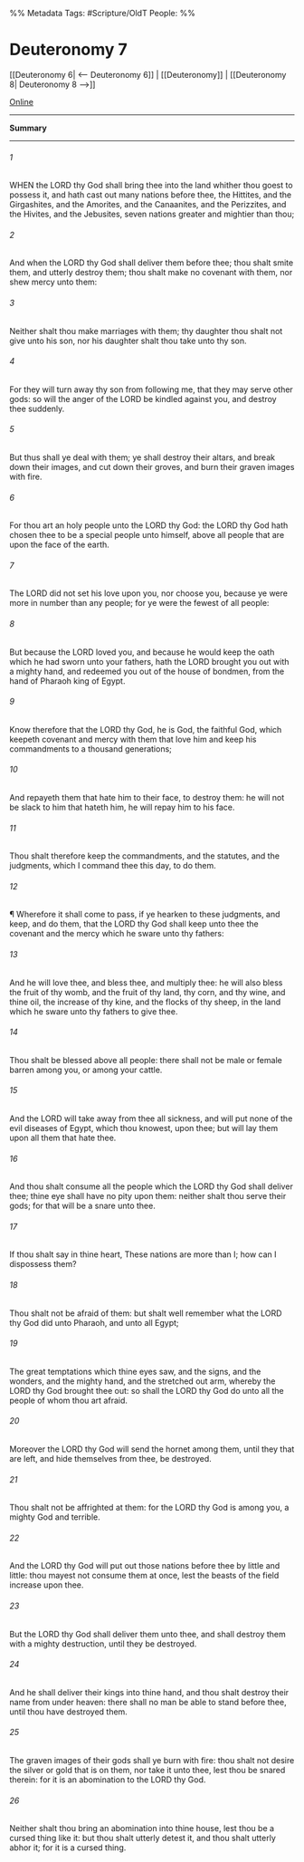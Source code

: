 

%% Metadata
Tags: #Scripture/OldT
People: 
%%
# Deuteronomy 7
[[Deuteronomy 6| <-- Deuteronomy 6]] | [[Deuteronomy]] | [[Deuteronomy 8| Deuteronomy 8 -->]]

[Online](https://churchofjesuschrist.org/study/scriptures/ot/deut/7?lang=eng)

---
__Summary__



---

###### 1
WHEN the LORD thy God shall bring thee into the land whither thou goest to possess it, and hath cast out many nations before thee, the Hittites, and the Girgashites, and the Amorites, and the Canaanites, and the Perizzites, and the Hivites, and the Jebusites, seven nations greater and mightier than thou;
###### 2
And when the LORD thy God shall deliver them before thee; thou shalt smite them, and utterly destroy them; thou shalt make no covenant with them, nor shew mercy unto them:
###### 3
Neither shalt thou make marriages with them; thy daughter thou shalt not give unto his son, nor his daughter shalt thou take unto thy son.
###### 4
For they will turn away thy son from following me, that they may serve other gods: so will the anger of the LORD be kindled against you, and destroy thee suddenly.
###### 5
But thus shall ye deal with them; ye shall destroy their altars, and break down their images, and cut down their groves, and burn their graven images with fire.
###### 6
For thou art an holy people unto the LORD thy God: the LORD thy God hath chosen thee to be a special people unto himself, above all people that are upon the face of the earth.
###### 7
The LORD did not set his love upon you, nor choose you, because ye were more in number than any people; for ye were the fewest of all people:
###### 8
But because the LORD loved you, and because he would keep the oath which he had sworn unto your fathers, hath the LORD brought you out with a mighty hand, and redeemed you out of the house of bondmen, from the hand of Pharaoh king of Egypt.
###### 9
Know therefore that the LORD thy God, he is God, the faithful God, which keepeth covenant and mercy with them that love him and keep his commandments to a thousand generations;
###### 10
And repayeth them that hate him to their face, to destroy them: he will not be slack to him that hateth him, he will repay him to his face.
###### 11
Thou shalt therefore keep the commandments, and the statutes, and the judgments, which I command thee this day, to do them.
###### 12
¶ Wherefore it shall come to pass, if ye hearken to these judgments, and keep, and do them, that the LORD thy God shall keep unto thee the covenant and the mercy which he sware unto thy fathers:
###### 13
And he will love thee, and bless thee, and multiply thee: he will also bless the fruit of thy womb, and the fruit of thy land, thy corn, and thy wine, and thine oil, the increase of thy kine, and the flocks of thy sheep, in the land which he sware unto thy fathers to give thee.
###### 14
Thou shalt be blessed above all people: there shall not be male or female barren among you, or among your cattle.
###### 15
And the LORD will take away from thee all sickness, and will put none of the evil diseases of Egypt, which thou knowest, upon thee; but will lay them upon all them that hate thee.
###### 16
And thou shalt consume all the people which the LORD thy God shall deliver thee; thine eye shall have no pity upon them: neither shalt thou serve their gods; for that will be a snare unto thee.
###### 17
If thou shalt say in thine heart, These nations are more than I; how can I dispossess them?
###### 18
Thou shalt not be afraid of them: but shalt well remember what the LORD thy God did unto Pharaoh, and unto all Egypt;
###### 19
The great temptations which thine eyes saw, and the signs, and the wonders, and the mighty hand, and the stretched out arm, whereby the LORD thy God brought thee out: so shall the LORD thy God do unto all the people of whom thou art afraid.
###### 20
Moreover the LORD thy God will send the hornet among them, until they that are left, and hide themselves from thee, be destroyed.
###### 21
Thou shalt not be affrighted at them: for the LORD thy God is among you, a mighty God and terrible.
###### 22
And the LORD thy God will put out those nations before thee by little and little: thou mayest not consume them at once, lest the beasts of the field increase upon thee.
###### 23
But the LORD thy God shall deliver them unto thee, and shall destroy them with a mighty destruction, until they be destroyed.
###### 24
And he shall deliver their kings into thine hand, and thou shalt destroy their name from under heaven: there shall no man be able to stand before thee, until thou have destroyed them.
###### 25
The graven images of their gods shall ye burn with fire: thou shalt not desire the silver or gold that is on them, nor take it unto thee, lest thou be snared therein: for it is an abomination to the LORD thy God.
###### 26
Neither shalt thou bring an abomination into thine house, lest thou be a cursed thing like it: but thou shalt utterly detest it, and thou shalt utterly abhor it; for it is a cursed thing.



